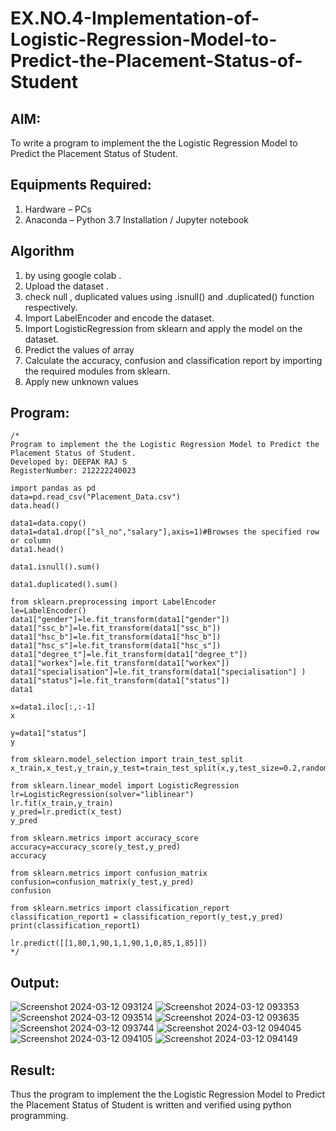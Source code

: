 # EX.NO.4-Implementation-of-Logistic-Regression-Model-to-Predict-the-Placement-Status-of-Student

## AIM:
To write a program to implement the the Logistic Regression Model to Predict the Placement Status of Student.

## Equipments Required:
1. Hardware – PCs
2. Anaconda – Python 3.7 Installation / Jupyter notebook

## Algorithm
1. by using google colab .
2. Upload the dataset .
3. check null , duplicated values using .isnull() and .duplicated() function respectively.
4. Import LabelEncoder and encode the dataset.
5. Import LogisticRegression from sklearn and apply the model on the dataset.
6. Predict the values of array
7. Calculate the accuracy, confusion and classification report by importing the required modules
from sklearn.
8. Apply new unknown values

## Program:
```
/*
Program to implement the the Logistic Regression Model to Predict the Placement Status of Student.
Developed by: DEEPAK RAJ S
RegisterNumber: 212222240023

import pandas as pd
data=pd.read_csv("Placement_Data.csv")
data.head()

data1=data.copy()
data1=data1.drop(["sl_no","salary"],axis=1)#Browses the specified row or column
data1.head()

data1.isnull().sum()

data1.duplicated().sum()

from sklearn.preprocessing import LabelEncoder
le=LabelEncoder()
data1["gender"]=le.fit_transform(data1["gender"])
data1["ssc_b"]=le.fit_transform(data1["ssc_b"])
data1["hsc_b"]=le.fit_transform(data1["hsc_b"])
data1["hsc_s"]=le.fit_transform(data1["hsc_s"])
data1["degree_t"]=le.fit_transform(data1["degree_t"])
data1["workex"]=le.fit_transform(data1["workex"])
data1["specialisation"]=le.fit_transform(data1["specialisation"] )     
data1["status"]=le.fit_transform(data1["status"])       
data1 

x=data1.iloc[:,:-1]
x

y=data1["status"]
y

from sklearn.model_selection import train_test_split
x_train,x_test,y_train,y_test=train_test_split(x,y,test_size=0.2,random_state=0)

from sklearn.linear_model import LogisticRegression
lr=LogisticRegression(solver="liblinear")
lr.fit(x_train,y_train)
y_pred=lr.predict(x_test)
y_pred

from sklearn.metrics import accuracy_score
accuracy=accuracy_score(y_test,y_pred)
accuracy

from sklearn.metrics import confusion_matrix
confusion=confusion_matrix(y_test,y_pred)
confusion

from sklearn.metrics import classification_report
classification_report1 = classification_report(y_test,y_pred)
print(classification_report1)

lr.predict([[1,80,1,90,1,1,90,1,0,85,1,85]])
*/
```

## Output:
![Screenshot 2024-03-12 093124](https://github.com/DEEPAK2200233/Implementation-of-Logistic-Regression-Model-to-Predict-the-Placement-Status-of-Student/assets/118707676/c12febf7-71a6-4218-8894-cbf2140c72e3)
![Screenshot 2024-03-12 093353](https://github.com/DEEPAK2200233/Implementation-of-Logistic-Regression-Model-to-Predict-the-Placement-Status-of-Student/assets/118707676/3d51b6fb-2db4-4ee1-8f94-5e0318f99c7e)
![Screenshot 2024-03-12 093514](https://github.com/DEEPAK2200233/Implementation-of-Logistic-Regression-Model-to-Predict-the-Placement-Status-of-Student/assets/118707676/acf03b72-f901-409d-9dfc-09deec2f3000)
![Screenshot 2024-03-12 093635](https://github.com/DEEPAK2200233/Implementation-of-Logistic-Regression-Model-to-Predict-the-Placement-Status-of-Student/assets/118707676/44ebf68a-0bb5-4259-99e1-ceda3b8eeac7)
![Screenshot 2024-03-12 093744](https://github.com/DEEPAK2200233/Implementation-of-Logistic-Regression-Model-to-Predict-the-Placement-Status-of-Student/assets/118707676/52f87750-b4e3-4520-9374-df15bfd1e521)
![Screenshot 2024-03-12 094045](https://github.com/DEEPAK2200233/Implementation-of-Logistic-Regression-Model-to-Predict-the-Placement-Status-of-Student/assets/118707676/e4e589bc-6066-45e1-aa5a-16568e36db7c)
![Screenshot 2024-03-12 094105](https://github.com/DEEPAK2200233/Implementation-of-Logistic-Regression-Model-to-Predict-the-Placement-Status-of-Student/assets/118707676/8c3aef87-39a3-46b9-b2e4-3f368e66c401)
![Screenshot 2024-03-12 094149](https://github.com/DEEPAK2200233/Implementation-of-Logistic-Regression-Model-to-Predict-the-Placement-Status-of-Student/assets/118707676/1244ac77-33cc-4643-b92b-048b50526a89)


## Result:
Thus the program to implement the the Logistic Regression Model to Predict the Placement Status of Student is written and verified using python programming.
